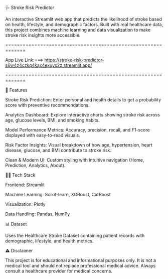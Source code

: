 🩺 Stroke Risk Predictor

An interactive Streamlit web app that predicts the likelihood of stroke based on health, lifestyle, and demographic factors. Built with real healthcare data, this project combines machine learning and data visualization to make stroke risk insights more accessible.

=============================================================

App Live Link:===> https://stroke-risk-predictor-s6w4z4czkq4kax4exuyx2z.streamlit.app/

=============================================================

🚀 Features

Stroke Risk Prediction: Enter personal and health details to get a probability score with preventive recommendations.

Analytics Dashboard: Explore interactive charts showing stroke risk across age, glucose levels, BMI, and smoking habits.

Model Performance Metrics: Accuracy, precision, recall, and F1-score displayed with easy-to-read visuals.

Risk Factor Insights: Visual breakdown of how age, hypertension, heart disease, glucose, and BMI contribute to stroke risk.

Clean & Modern UI: Custom styling with intuitive navigation (Home, Prediction, Analytics, About).

🧑‍💻 Tech Stack

Frontend: Streamlit

Machine Learning: Scikit-learn, XGBoost, CatBoost

Visualization: Plotly

Data Handling: Pandas, NumPy

📊 Dataset

Uses the Healthcare Stroke Dataset containing patient records with demographic, lifestyle, and health metrics.

⚠️ Disclaimer

This project is for educational and informational purposes only. It is not a medical tool and should not replace professional medical advice. Always consult a healthcare provider for medical concerns.
